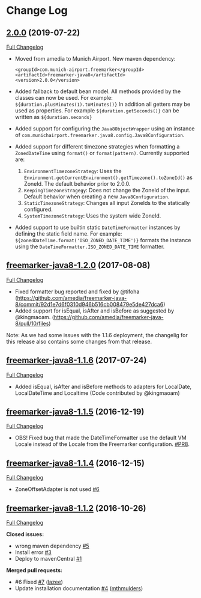 # Change Log

## [2.0.0](https://github.com/Munich-Airport/freemarker-java-8/tree/2.0.0) (2019-07-22)
[Full Changelog](https://github.com/Munich-Airport/freemarker-java-8/compare/freemarker-java8-1.3.0...2.0.0)

- Moved from amedia to Munich Airport. New maven dependency:

      <groupId>com.munich-airport.freemarker</groupId>
      <artifactId>freemarker-java8</artifactId>
      <version>2.0.0</version>

- Added fallback to default bean model. All methods provided by the classes can now be used. For example: `${duration.plusMinutes(1).toMinutes()}`
  In addition all getters may be used as properties. For example `${duration.getSeconds()}` can be written as `${duration.seconds}`
- Added support for configuring the `Java8ObjectWrapper` using an instance of `com.munichairport.freemarker.java8.config.Java8Configuration`. 
- Added support for different timezone strategies when formatting a `ZonedDateTime` using `format()` or `format(pattern)`. Currently supported are:
  1. `EnvironmentTimezoneStrategy`: 
      Uses the `Environment.getCurrentEnvironment().getTimezone().toZoneId()` as ZoneId. The default behavior prior to 2.0.0.
  1. `KeepingTimezoneStragegy`: 
      Does not change the ZoneId of the input. Default behavior when creating a new `Java8Configuration`.
  1. `StaticTimezoneStrategy`:
      Changes all input ZoneIds to the statically configured.
  1. `SystemTimezoneStrategy`:
      Uses the system wide ZoneId.
- Added support to use builtin static `DateTimeFormatter` instances by defining the static field name. 
  For example: `${zonedDateTime.format('ISO_ZONED_DATE_TIME')}` formats the instance using the `DateTimeFormatter.ISO_ZONED_DATE_TIME` formatter.

## [freemarker-java8-1.2.0](https://github.com/amedia/freemarker-java-8/tree/freemarker-java8-1.2.0) (2017-08-08)
[Full Changelog](https://github.com/amedia/freemarker-java-8/compare/freemarker-java8-1.1.5...freemarker-java8-1.2.0)

- Fixed formatter bug reported and fixed by @tifoha (https://github.com/amedia/freemarker-java-8/commit/92d1e7d6f0310d946b516cb008479e5de427dca6)
- Added support for isEqual, isAfter and isBefore as suggested by @kingmaoam. (https://github.com/amedia/freemarker-java-8/pull/10/files)

Note: As we had some issues with the 1.1.6 deployment, the changelig for this release also contains some changes from that release. 


## [freemarker-java8-1.1.6](https://github.com/amedia/freemarker-java-8/tree/freemarker-java8-1.1.6) (2017-07-24)
[Full Changelog](https://github.com/amedia/freemarker-java-8/compare/freemarker-java8-1.1.5...freemarker-java8-1.1.6)

- Added isEqual, isAfter and isBefore methods to adapters for LocalDate, LocalDateTime and Localtime (Code contributed by @kingmaoam)

## [freemarker-java8-1.1.5](https://github.com/amedia/freemarker-java-8/tree/freemarker-java8-1.1.5) (2016-12-19)
[Full Changelog](https://github.com/amedia/freemarker-java-8/compare/freemarker-java8-1.1.4...freemarker-java8-1.1.5)

- OBS! Fixed bug that made the DateTimeFormatter use the default VM Locale instead of the Locale from the Freemarker configuration. [\#PR8](https://github.com/amedia/freemarker-java-8/pull/8).

## [freemarker-java8-1.1.4](https://github.com/amedia/freemarker-java-8/tree/freemarker-java8-1.1.4) (2016-12-15)
[Full Changelog](https://github.com/amedia/freemarker-java-8/compare/freemarker-java8-1.1.2...freemarker-java8-1.1.4)

- ZoneOffsetAdapter is not used [\#6](https://github.com/amedia/freemarker-java-8/issues/6)


## [freemarker-java8-1.1.2](https://github.com/amedia/freemarker-java-8/tree/freemarker-java8-1.1.2) (2016-10-26)

[Full Changelog](https://github.com/amedia/freemarker-java-8/compare/freemarker-java8-1.1.1...freemarker-java8-1.1.2)

**Closed issues:**

- wrong maven dependency  [\#5](https://github.com/amedia/freemarker-java-8/issues/5)
- Install error [\#3](https://github.com/amedia/freemarker-java-8/issues/3)
- Deploy to mavenCentral [\#1](https://github.com/amedia/freemarker-java-8/issues/1)

**Merged pull requests:**

- \#6 Fixed [\#7](https://github.com/amedia/freemarker-java-8/pull/7) ([lazee](https://github.com/lazee))
- Update installation documentation [\#4](https://github.com/amedia/freemarker-java-8/pull/4) ([mthmulders](https://github.com/mthmulders))



